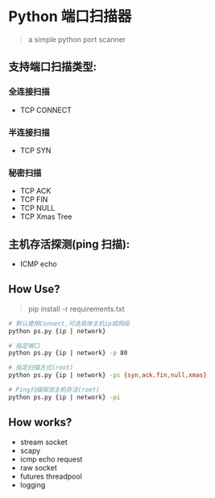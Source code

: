 # Python 端口扫描器

> a simple python port scanner

## 支持端口扫描类型:

### 全连接扫描

- TCP CONNECT

### 半连接扫描

- TCP SYN

### 秘密扫描

- TCP ACK
- TCP FIN
- TCP NULL
- TCP Xmas Tree

## 主机存活探测(ping 扫描):

- ICMP echo

## How Use?

> pip install -r requirements.txt

```bash
# 默认使用Connect,可选具体主机ip或网段
python ps.py {ip | network}

# 指定端口
python ps.py {ip | network} -p 80

# 指定扫描方式(root)
python ps.py {ip | network} -ps {syn,ack,fin,null,xmas}

# Ping扫描探测主机存活(root)
python ps.py {ip | network} -pi

```

## How works?

- stream socket
- scapy
- icmp echo request
- raw socket
- futures threadpool
- logging
